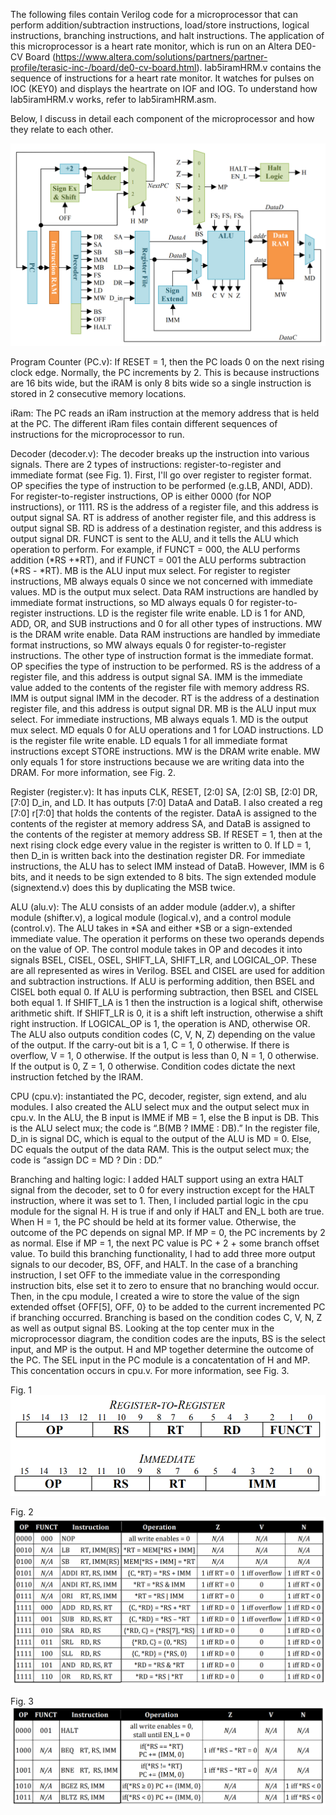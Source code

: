 The following files contain Verilog code for a microprocessor that can perform addition/subtraction instructions, load/store instructions, logical instructions, branching instructions, and halt instructions. The application of this microprocessor is a heart rate monitor, which is run on an Altera DE0-CV Board (https://www.altera.com/solutions/partners/partner-profile/terasic-inc-/board/de0-cv-board.html). lab5iramHRM.v contains the sequence of instructions for a heart rate monitor. It watches for pulses on IOC (KEY0) and displays the heartrate on IOF and IOG. To understand how lab5iramHRM.v works, refer to lab5iramHRM.asm. 

Below, I discuss in detail each component of the microprocessor and how they relate to each other.

![alt text](https://raw.githubusercontent.com/sidarthgiddu/HeartRateMonitor/master/microprocessor.PNG)

Program Counter (PC.v): If RESET = 1, then the PC loads 0 on the next rising clock edge. Normally, the PC increments by 2. This is because instructions are 16 bits wide, but the iRAM is only 8 bits wide so a single instruction is stored in 2 consecutive memory locations.

iRam: The PC reads an iRam instruction at the memory address that is held at the PC. The different iRam files contain different sequences of instructions for the microprocessor to run. 

Decoder (decoder.v): The decoder breaks up the instruction into various signals. There are 2 types of instructions: register-to-register and immediate format (see Fig. 1). First, I'll go over register to register format. OP specifies the type of instruction to be performed (e.g.LB, ANDI, ADD). For register-to-register instructions, OP is either 0000 (for NOP instructions), or 1111. RS is the address of a register file, and this address is output signal SA. RT is address of another register file, and this address is output signal SB. RD is address of a destination register, and this address is output signal DR. FUNCT is sent to the ALU, and it tells the ALU which operation to perform. For example, if FUNCT = 000, the ALU performs addition (*RS +*RT), and if FUNCT = 001 the ALU performs subtraction (*RS - *RT). MB is the ALU input mux select. For register to register instructions, MB always equals 0 since we not concerned with immediate values. MD is the output mux select. Data RAM instructions are handled by immediate format instructions, so MD always equals 0 for register-to-register instructions. LD is the register file write enable. LD is 1 for AND, ADD, OR, and SUB instructions and 0 for all other types of instructions. MW is the DRAM write enable. Data RAM instructions are handled by immediate format instructions, so MW always equals 0 for register-to-register instructions. The other type of instruction format is the immediate format. OP specifies the type of instruction to be performed. RS is the address of a register file, and this address is output signal SA. IMM is the immediate value added to the contents of the register file with memory address RS. IMM is output signal IMM in the decoder. RT is the address of a destination register file, and this address is output signal DR. MB is the ALU input mux select. For immediate instructions, MB always equals 1. MD is the output mux select. MD equals 0 for ALU operations and 1 for LOAD instructions. LD is the register file write enable. LD equals 1 for all immediate format instructions except STORE instructions. MW is the DRAM write enable. MW only equals 1 for store instructions because we are writing data into the DRAM. For more information, see Fig. 2.

Register (register.v): It has inputs CLK, RESET, [2:0] SA, [2:0] SB, [2:0] DR, [7:0] D_in, and LD. It has outputs [7:0] DataA and DataB. I also created a reg [7:0] r[7:0] that holds the contents of the register. DataA is assigned to the contents of the register at memory address SA, and DataB is assigned to the contents of the register at memory address SB. If RESET = 1, then at the next rising clock edge every value in the register is written to 0. If LD = 1, then D_in is written back into the destination register DR. For immediate instructions, the ALU has to select IMM instead of DataB. However, IMM is 6 bits, and it needs to be sign extended to 8 bits. The sign extended module (signextend.v) does this by duplicating the MSB twice.

ALU (alu.v): The ALU consists of an adder module (adder.v), a shifter module (shifter.v), a logical module (logical.v), and a control module (control.v). The ALU takes in *SA and either *SB or a sign-extended immediate value. The operation it performs on these two operands depends on the value of OP. The control module takes in OP and decodes it into signals BSEL, CISEL, OSEL, SHIFT_LA, SHIFT_LR, and LOGICAL_OP. These are all represented as wires in Verilog. BSEL and CISEL are used for addition and subtraction instructions. If ALU is performing addition, then BSEL and CISEL both equal 0. If ALU is performing subtraction, then BSEL and CISEL both equal 1. If SHIFT_LA is 1 then the instruction is a logical shift, otherwise arithmetic shift. If SHIFT_LR is 0, it is a shift left instruction, otherwise a shift right instruction. If LOGICAL_OP is 1, the operation is AND, otherwise OR. The ALU also outputs condition codes (C, V, N, Z) depending on the value of the output. If the carry-out bit is a 1, C = 1, 0 otherwise. If there is overflow, V = 1, 0 otherwise. If the output is less than 0, N = 1, 0 otherwise. If the output is 0, Z = 1, 0 otherwise. Condition codes dictate the next instruction fetched by the IRAM.

CPU (cpu.v): instantiated the PC, decoder, register, sign extend, and alu modules. I also created the ALU select mux and the output select mux in cpu.v. In the ALU, the B input is IMME if MB = 1, else the B input is DB. This is the ALU select mux; the code is “.B(MB ? IMME : DB).” In the register file, D_in is signal DC, which is equal to the output of the ALU is MD = 0. Else, DC equals the output of the data RAM. This is the output select mux; the code is “assign DC = MD ? Din : DD.”

Branching and halting logic: I added HALT support using an extra HALT signal from the decoder, set to 0 for every instruction except for the HALT instruction, where it was set to 1. Then, I included partial logic in the cpu module for the signal H. H is true if and only if HALT and EN_L both are true. When H = 1, the PC should be held at its former value. Otherwise, the outcome of the PC depends on signal MP. If MP = 0, the PC increments by 2 as normal. Else if MP = 1, the next PC value is PC + 2 + some branch offset value. To build this branching functionality, I had to add three more output signals to our decoder, BS, OFF, and HALT. In the case of a branching instruction, I set OFF to the immediate value in the corresponding instruction bits, else set it to zero to ensure that no branching would occur. Then, in the cpu module, I created a wire to store the value of the sign extended offset {OFF[5], OFF, 0} to be added to the current incremented PC if branching occurred. Branching is based on the condition codes C, V, N, Z as well as output signal BS. Looking at the top center mux in the microprocessor diagram, the condition codes are the inputs, BS is the select input, and MP is the output. H and MP together determine the outcome of the PC. The SEL input in the PC module is a concatentation of H and MP. This concentation occurs in cpu.v. For more information, see Fig. 3.

Fig. 1
![alt text](https://raw.githubusercontent.com/sidarthgiddu/HeartRateMonitor/master/instructionformats.PNG)

Fig. 2
![alt text](https://raw.githubusercontent.com/sidarthgiddu/HeartRateMonitor/master/instructions.PNG)

Fig. 3
![alt text](https://raw.githubusercontent.com/sidarthgiddu/HeartRateMonitor/master/branchinginstructions.PNG)
